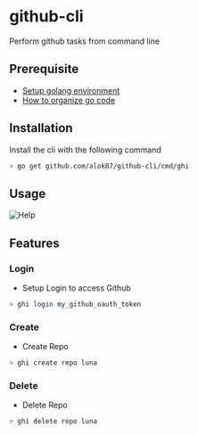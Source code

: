 # github-cli

Perform github tasks from command line

## Prerequisite

* [Setup golang environment](https://golang.org/doc/install)
* [How to organize go code](https://golang.org/doc/code.html)

## Installation

Install the cli with the following command
```bash
> go get github.com/alok87/github-cli/cmd/ghi
```

## Usage

![Help](http://i.imgur.com/mRGLoGS.png)

## Features

### Login
* Setup Login to access Github
```bash
> ghi login my_github_oauth_token
```

###  Create
* Create Repo
```bash
> ghi create repo luna
```

###  Delete
* Delete Repo
```bash
> ghi delete repo luna
```
